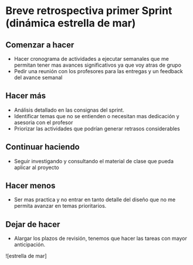 # Breve retrospectiva primer Sprint (dinámica estrella de mar)
## Comenzar a hacer
- Hacer cronograma de actividades a ejecutar semanales que me permitan tener mas avances significativos ya que voy atras de grupo
- Pedir una reunión con los profesores para las entregas y un feedback del avance semanal 
## Hacer más
- Análisis detallado en las consignas del sprint.
- Identificar temas que no se entienden o necesitan mas dedicación y asesoria con el profesor
- Priorizar las actividades que podrían generar retrasos considerables
## Continuar haciendo
- Seguir investigando y consultando el material de clase que pueda aplicar al proyecto

## Hacer menos
- Ser mas practica y no entrar en tanto detalle del diseño que no me permita avanzar en temas prioritarios.
## Dejar de hacer
- Alargar los plazos de revisión, tenemos que hacer las tareas con mayor anticipación.

![estrella de mar]

